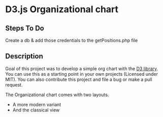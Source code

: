 # D3.js Organizational chart

## Steps To Do
Create a db & add those credentials to the getPositions.php file

## Description
Goal of this project was to develop a simple org chart with the [D3 library](https://d3js.org/). You can use this as a starting point in your own projects (Licensed under MIT). You can also contribute this project and file a bug or make a pull request.

The Organizational chart comes with two layouts. 
* A more modern variant
* And the classical view


